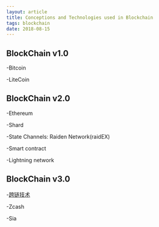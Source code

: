 ```yaml
---
layout: article
title: Conceptions and Technologies used in Blockchain
tags: blockchain
date: 2018-08-15
---
```


## BlockChain v1.0

-Bitcoin

-LiteCoin

## BlockChain v2.0

-Ethereum

-Shard

-State Channels: Raiden Network(raidEX)

-Smart contract

-Lightning network

## BlockChain v3.0

-[跨链技术](https://blog.csdn.net/sxjinmingjie/article/details/77746097)

-Zcash

-Sia

